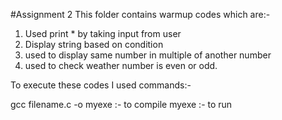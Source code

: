 #Assignment 2
 This folder contains warmup codes which are:- 
 1. Used print * by taking input from user
 2. Display string based on condition
 3. used to display same number in multiple of another number
 4. used to check weather number is even or odd.

 To execute these codes I used commands:-

 gcc filename.c -o  myexe :- to compile 
 myexe :- to run
